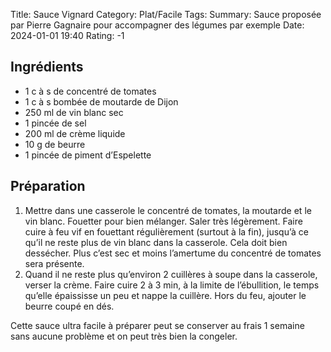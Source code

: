 Title: Sauce Vignard
Category: Plat/Facile
Tags: 
Summary: Sauce proposée par Pierre Gagnaire pour accompagner des légumes par exemple
Date:  2024-01-01 19:40
Rating: -1

## Ingrédients
- 1 c à s de concentré de tomates
- 1 c à s bombée de moutarde de Dijon
- 250 ml de vin blanc sec
- 1 pincée de sel
- 200 ml de crème liquide 
- 10 g de beurre
- 1 pincée de piment d’Espelette

## Préparation

1. Mettre dans une casserole le concentré de tomates, la moutarde et le vin blanc. Fouetter pour bien mélanger. Saler très légèrement. Faire cuire à feu vif en fouettant régulièrement (surtout à la fin), jusqu’à ce qu’il ne reste plus de vin blanc dans la casserole. Cela doit bien dessécher. Plus c’est sec et moins l’amertume du concentré de tomates sera présente.
2. Quand il ne reste plus qu’environ 2 cuillères à soupe dans la casserole, verser la crème. Faire cuire 2 à 3 min, à la limite de l’ébullition, le temps qu’elle épaississe un peu et nappe la cuillère. Hors du feu, ajouter le beurre coupé en dés.


Cette sauce ultra facile à préparer peut se conserver au frais 1 semaine sans aucune problème et on peut très bien la congeler. 